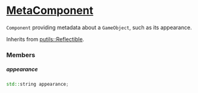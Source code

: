 # [MetaComponent](MetaComponent.hpp)

`Component` providing metadata about a `GameObject`, such as its appearance.

Inherits from [putils::Reflectible](https://github.com/phiste/putils/blob/master/reflection/Reflectible.md).

### Members

##### appearance

```cpp
std::string appearance;
```
